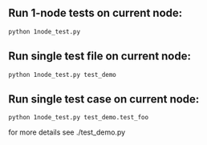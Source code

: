 ## Run 1-node tests on current node: 
```
python 1node_test.py
```

## Run single test file on current node: 
```
python 1node_test.py test_demo
```

## Run single test case on current node: 
```
python 1node_test.py test_demo.test_foo
```

for more details see ./test\_demo.py
